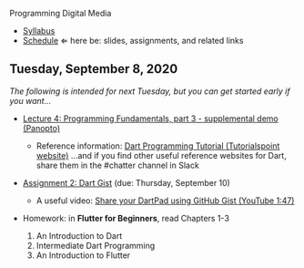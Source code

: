 Programming Digital Media

- [Syllabus](syllabus.md)
- [Schedule](schedule.md)   &lArr; here be: slides, assignments, and related links

## Tuesday, September 8, 2020

*The following is intended for next Tuesday, but you can get started early if you want...*

- [Lecture 4: Programming Fundamentals, part 3 - supplemental demo (Panopto)](https://rochester.hosted.panopto.com/Panopto/Pages/Viewer.aspx?id=7aa16050-2ea3-42e4-9d47-ac2d00d648d0)
  - Reference information: [Dart Programming Tutorial (Tutorialspoint website)](https://www.tutorialspoint.com/dart_programming/index.htm) ...and if you find other useful reference websites for Dart, share them in the #chatter channel in Slack
- [Assignment 2: Dart Gist](assignment02-dart-gist/instructions.md) (due: Thursday, September 10)
  - A useful video: [Share your DartPad using GitHub Gist (YouTube 1:47)](https://youtu.be/2Lh7TslkkKU)

- Homework: in **Flutter for Beginners**, read Chapters 1-3
  1. An Introduction to Dart
  2. Intermediate Dart Programming
  3. An Introduction to Flutter

